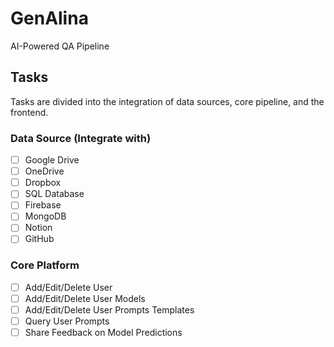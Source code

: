 # GenAlina

AI-Powered QA Pipeline

## Tasks

Tasks are divided into the integration of data sources, core pipeline, and the frontend.

### Data Source (Integrate with)

- [ ] Google Drive
- [ ] OneDrive
- [ ] Dropbox
- [ ] SQL Database
- [ ] Firebase
- [ ] MongoDB
- [ ] Notion
- [ ] GitHub

### Core Platform

- [ ] Add/Edit/Delete User
- [ ] Add/Edit/Delete User Models
- [ ] Add/Edit/Delete User Prompts Templates
- [ ] Query User Prompts
- [ ] Share Feedback on Model Predictions
